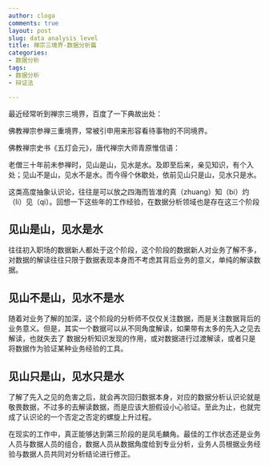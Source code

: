 ```yaml
---
author: cloga
comments: true
layout: post
slug: data analysis level
title: 禅宗三境界-数据分析篇
categories:
- 数据分析
tags:
- 数据分析
- 辩证法

---
```


最近经常听到禅宗三境界，百度了一下典故出处：

佛教禅宗参禅三重境界，常被引申用来形容看待事物的不同境界。

佛教禅宗史书《五灯会元》，唐代禅宗大师青原惟信语：

老僧三十年前未参禅时，见山是山，见水是水。及即至后来，亲见知识，有个入处；见山不是山，见水不是水。而今得个休歇处，依前见山只是山，见水只是水。

这类高度抽象认识论，往往是可以放之四海而皆准的真（zhuang）知（bi）灼（li）见（qi）。回想一下这些年的工作经验，在数据分析领域也是存在这三个阶段

## 见山是山，见水是水

往往初入职场的数据新人都处于这个阶段，这个阶段的数据新人对业务了解不多，对数据的解读往往只限于数据表现本身而不考虑其背后业务的意义，单纯的解读数据。

## 见山不是山，见水不是水

随着对业务了解的加深，这个阶段的分析师不仅仅关注数据，而是关注数据背后的业务意义。但是，其实一个数据可以从不同角度解读，如果带有太多的先入之见去解读，也就失去了 数据分析知识发现的作用，或对数据进行过渡解读，或者只是将数据作为验证某种业务经验的工具。

## 见山只是山，见水只是水

了解了先入之见的危害之后，就会再次回归数据本身，对应的数据分析认识论就是敬畏数据，不过多的去解读数据，而是应该大胆假设小心验证。至此为止，也就完成了认识论的一个否定之否定的螺旋上升过程。

在现实的工作中，真正能够达到第三阶段的是凤毛麟角。最佳的工作状态还是业务人员与数据人员的组合，数据人员从数据角度给到专业分析，业务人员根据业务经验与数据人员共同对分析结论进行修正。